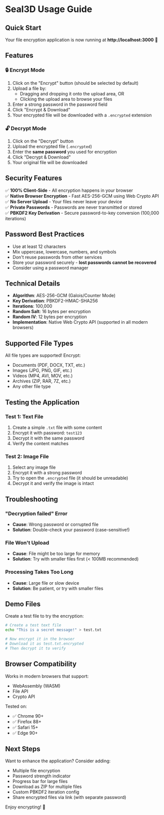 # Seal3D Usage Guide

## Quick Start

Your file encryption application is now running at **http://localhost:3000** 🎉

## Features

### 🔒 Encrypt Mode
1. Click on the "Encrypt" button (should be selected by default)
2. Upload a file by:
   - Dragging and dropping it onto the upload area, OR
   - Clicking the upload area to browse your files
3. Enter a strong password in the password field
4. Click "Encrypt & Download"
5. Your encrypted file will be downloaded with a `.encrypted` extension

### 🔓 Decrypt Mode
1. Click on the "Decrypt" button
2. Upload the encrypted file (`.encrypted`)
3. Enter the **same password** you used for encryption
4. Click "Decrypt & Download"
5. Your original file will be downloaded

## Security Features

✅ **100% Client-Side** - All encryption happens in your browser  
✅ **Native Browser Encryption** - Fast AES-256-GCM using Web Crypto API  
✅ **No Server Upload** - Your files never leave your device  
✅ **Private Passwords** - Passwords are never transmitted or stored  
✅ **PBKDF2 Key Derivation** - Secure password-to-key conversion (100,000 iterations)  

## Password Best Practices

- Use at least 12 characters
- Mix uppercase, lowercase, numbers, and symbols
- Don't reuse passwords from other services
- Store your password securely - **lost passwords cannot be recovered**
- Consider using a password manager

## Technical Details

- **Algorithm**: AES-256-GCM (Galois/Counter Mode)
- **Key Derivation**: PBKDF2-HMAC-SHA256
- **Iterations**: 100,000
- **Random Salt**: 16 bytes per encryption
- **Random IV**: 12 bytes per encryption
- **Implementation**: Native Web Crypto API (supported in all modern browsers)

## Supported File Types

All file types are supported! Encrypt:
- Documents (PDF, DOCX, TXT, etc.)
- Images (JPG, PNG, GIF, etc.)
- Videos (MP4, AVI, MOV, etc.)
- Archives (ZIP, RAR, 7Z, etc.)
- Any other file type

## Testing the Application

### Test 1: Text File
1. Create a simple `.txt` file with some content
2. Encrypt it with password: `test123`
3. Decrypt it with the same password
4. Verify the content matches

### Test 2: Image File
1. Select any image file
2. Encrypt it with a strong password
3. Try to open the `.encrypted` file (it should be unreadable)
4. Decrypt it and verify the image is intact

## Troubleshooting

### "Decryption failed" Error
- **Cause**: Wrong password or corrupted file
- **Solution**: Double-check your password (case-sensitive!)

### File Won't Upload
- **Cause**: File might be too large for memory
- **Solution**: Try with smaller files first (< 100MB recommended)

### Processing Takes Too Long
- **Cause**: Large file or slow device
- **Solution**: Be patient, or try with smaller files

## Demo Files

Create a test file to try the encryption:

```bash
# Create a test text file
echo "This is a secret message!" > test.txt

# Now encrypt it in the browser
# Download it as test.txt.encrypted
# Then decrypt it to verify
```

## Browser Compatibility

Works in modern browsers that support:
- WebAssembly (WASM)
- File API
- Crypto API

Tested on:
- ✅ Chrome 90+
- ✅ Firefox 88+
- ✅ Safari 15+
- ✅ Edge 90+

## Next Steps

Want to enhance the application? Consider adding:
- Multiple file encryption
- Password strength indicator
- Progress bar for large files
- Download as ZIP for multiple files
- Custom PBKDF2 iteration config
- Share encrypted files via link (with separate password)

Enjoy encrypting! 🔐

